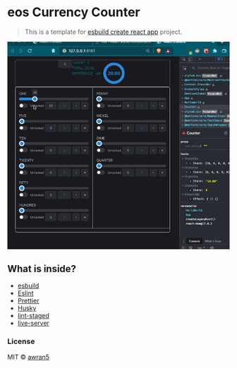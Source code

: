 # eos Currency Counter

> This is a template for [esbuild create react app](https://github.com/awran5/esbuild-create-react-app) project.


![alt text](money-counter.gif)

## What is inside?

- [esbuild](https://esbuild.github.io/)
- [Eslint](https://eslint.org/)
- [Prettier](https://prettier.io/)
- [Husky](https://github.com/typicode/husky)
- [lint-staged](https://github.com/okonet/lint-staged)
- [live-server](https://github.com/tapio/live-server)

### License

MIT © [awran5](https://github.com/awran5/)
